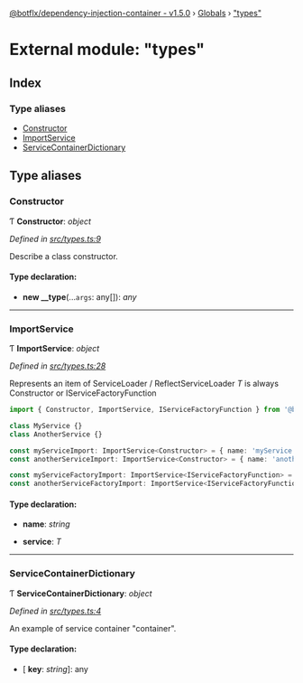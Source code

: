 [@botflx/dependency-injection-container - v1.5.0](../README.md) › [Globals](../globals.md) › ["types"](_types_.md)

# External module: "types"

## Index

### Type aliases

* [Constructor](_types_.md#constructor)
* [ImportService](_types_.md#importservice)
* [ServiceContainerDictionary](_types_.md#servicecontainerdictionary)

## Type aliases

###  Constructor

Ƭ **Constructor**: *object*

*Defined in [src/types.ts:9](https://github.com/botflux/dependency-injection-container/blob/f4a99c3/src/types.ts#L9)*

Describe a class constructor.

#### Type declaration:

* **new __type**(...`args`: any[]): *any*

___

###  ImportService

Ƭ **ImportService**: *object*

*Defined in [src/types.ts:28](https://github.com/botflux/dependency-injection-container/blob/f4a99c3/src/types.ts#L28)*

Represents an item of ServiceLoader / ReflectServiceLoader
*T* is always Constructor or IServiceFactoryFunction

```typescript
import { Constructor, ImportService, IServiceFactoryFunction } from '@botflx/dependency-injection-container'

class MyService {}
class AnotherService {}

const myServiceImport: ImportService<Constructor> = { name: 'myService', service: MyService }
const anotherServiceImport: ImportService<Constructor> = { name: 'anotherService', service: MyService }

const myServiceFactoryImport: ImportService<IServiceFactoryFunction> = { name: 'myService', service: container => new MyService(container) }
const anotherServiceFactoryImport: ImportService<IServiceFactoryFunction> = { name: 'anotherService', service: container => new MyService(container) }
```

#### Type declaration:

* **name**: *string*

* **service**: *T*

___

###  ServiceContainerDictionary

Ƭ **ServiceContainerDictionary**: *object*

*Defined in [src/types.ts:4](https://github.com/botflux/dependency-injection-container/blob/f4a99c3/src/types.ts#L4)*

An example of service container "container".

#### Type declaration:

* \[ **key**: *string*\]: any
